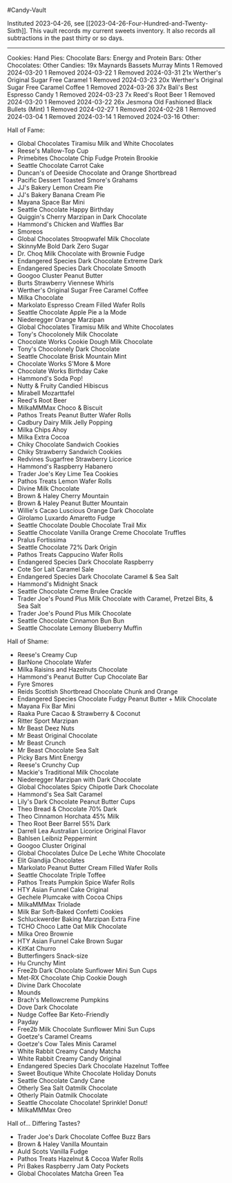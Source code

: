 #Candy-Vault

Instituted 2023-04-26, see [[2023-04-26-Four-Hundred-and-Twenty-Sixth]].  This vault records my current sweets inventory.  It also records all subtractions in the past thirty or so days.

---
Cookies:
Hand Pies:
Chocolate Bars:
Energy and Protein Bars:
Other Chocolates:
Other Candies:
	19x Maynards Bassets Murray Mints
		1 Removed 2024-03-20
		1 Removed 2024-03-22
		1 Removed 2024-03-31
	21x Werther's Original Sugar Free Caramel
		1 Removed 2024-03-23
	20x Werther's Original Sugar Free Caramel Coffee
		1 Removed 2024-03-26
	37x Bali's Best Espresso Candy
		1 Removed 2024-03-23
	7x Reed's Root Beer
		1 Removed 2024-03-20
		1 Removed 2024-03-22
	26x Jesmona Old Fashioned Black Bullets (Mint)
		1 Removed 2024-02-27
		1 Removed 2024-02-28
		1 Removed 2024-03-04
		1 Removed 2024-03-14
		1 Removed 2024-03-16
Other:

Hall of Fame:
 * Global Chocolates Tiramisu Milk and White Chocolates
 * Reese's Mallow-Top Cup
 * Primebites Chocolate Chip Fudge Protein Brookie
 * Seattle Chocolate Carrot Cake
 * Duncan's of Deeside Chocolate and Orange Shortbread
 * Pacific Dessert Toasted Smore's Grahams
 * JJ's Bakery Lemon Cream Pie
 * JJ's Bakery Banana Cream Pie
 * Mayana Space Bar Mini
 * Seattle Chocolate Happy Birthday
 * Quiggin's Cherry Marzipan in Dark Chocolate
 * Hammond's Chicken and Waffles Bar
 * Smoreos
 * Global Chocolates Stroopwafel Milk Chocolate
 * SkinnyMe Bold Dark Zero Sugar
 * Dr. Choq Milk Chocolate with Brownie Fudge
 * Endangered Species Dark Chocolate Extreme Dark
 * Endangered Species Dark Chocolate Smooth
 * Googoo Cluster Peanut Butter
 * Burts Strawberry Viennese Whirls
 * Werther's Original Sugar Free Caramel Coffee
 * Milka Chocolate
 * Markolato Espresso Cream Filled Wafer Rolls
 * Seattle Chocolate Apple Pie a la Mode
 * Niederegger Orange Marzipan
 * Global Chocolates Tiramisu Milk and White Chocolates
 * Tony's Chocolonely Milk Chocolate
 * Chocolate Works Cookie Dough Milk Chocolate
 * Tony's Chocolonely Dark Chocolate
 * Seattle Chocolate Brisk Mountain Mint
 * Chocolate Works S'More & More
 * Chocolate Works Birthday Cake
 * Hammond's Soda Pop!
 * Nutty & Fruity Candied Hibiscus
 * Mirabell Mozarttafel
 * Reed's Root Beer
 * MilkaMMMax Choco & Biscuit
 * Pathos Treats Peanut Butter Wafer Rolls
 * Cadbury Dairy Milk Jelly Popping
 * Milka Chips Ahoy
 * Milka Extra Cocoa
 * Chiky Chocolate Sandwich Cookies
 * Chiky Strawberry Sandwich Cookies
 * Redvines Sugarfree Strawberry Licorice
 * Hammond's Raspberry Habanero
 * Trader Joe's Key Lime Tea Cookies
 * Pathos Treats Lemon Wafer Rolls
 * Divine Milk Chocolate
 * Brown & Haley Cherry Mountain
 * Brown & Haley Peanut Butter Mountain
 * Willie's Cacao Luscious Orange Dark Chocolate
 * Girolamo Luxardo Amaretto Fudge
 * Seattle Chocolate Double Chocolate Trail Mix
 * Seattle Chocolate Vanilla Orange Creme Chocolate Truffles
 * Pralus Fortissima
 * Seattle Chocolate 72% Dark Origin
 * Pathos Treats Cappucino Wafer Rolls
 * Endangered Species Dark Chocolate Raspberry
 * Cote Sor Lait Caramel Sale
 *  Endangered Species Dark Chocolate Caramel & Sea Salt
 * Hammond's Midnight Snack
 * Seattle Chocolate Creme Brulee Crackle
 * Trader Joe's Pound Plus Milk Chocolate with Caramel, Pretzel Bits, & Sea Salt
 * Trader Joe's Pound Plus Milk Chocolate
 * Seattle Chocolate Cinnamon Bun Bun
 * Seattle Chocolate Lemony Blueberry Muffin

Hall of Shame:
 * Reese's Creamy Cup
 * BarNone Chocolate Wafer
 * Milka Raisins and Hazelnuts Chocolate
 * Hammond's Peanut Butter Cup Chocolate Bar
 * Fyre Smores
 * Reids Scottish Shortbread Chocolate Chunk and Orange
 * Endangered Species Chocolate Fudgy Peanut Butter + Milk Chocolate
 * Mayana Fix Bar Mini
 * Raaka Pure Cacao & Strawberry & Coconut
 * Ritter Sport Marzipan
 * Mr Beast Deez Nuts
 * Mr Beast Original Chocolate
 * Mr Beast Crunch
 * Mr Beast Chocolate Sea Salt
 * Picky Bars Mint Energy
 * Reese's Crunchy Cup
 * Mackie's Traditional Milk Chocolate
 * Niederegger Marzipan with Dark Chocolate
 * Global Chocolates Spicy Chipotle Dark Chocolate
 * Hammond's Sea Salt Caramel
 * Lily's Dark Chocolate Peanut Butter Cups
 * Theo Bread & Chocolate 70% Dark
 * Theo Cinnamon Horchata 45% Milk
 * Theo Root Beer Barrel 55% Dark
 * Darrell Lea Australian Licorice Original Flavor
 * Bahlsen Leibniz Peppermint
 * Googoo Cluster Original
 * Global Chocolates Dulce De Leche White Chocolate
 * Elit Giandija Chocolates
 * Markolato Peanut Butter Cream Filled Wafer Rolls
 * Seattle Chocolate Triple Toffee
 * Pathos Treats Pumpkin Spice Wafer Rolls
 * HTY Asian Funnel Cake Original
 * Gechele Plumcake with Cocoa Chips
 * MilkaMMMax Triolade
 * Milk Bar Soft-Baked Confetti Cookies
 * Schluckwerder Baking Marzipan Extra Fine
 * TCHO Choco Latte Oat Milk Chocolate
 * Milka Oreo Brownie
 * HTY Asian Funnel Cake Brown Sugar
 * KitKat Churro
 * Butterfingers Snack-size
 *  Hu Crunchy Mint
 * Free2b Dark Chocolate Sunflower Mini Sun Cups
 * Met-RX Chocolate Chip Cookie Dough
 * Divine Dark Chocolate
 * Mounds
 * Brach's Mellowcreme Pumpkins
 * Dove Dark Chocolate
 * Nudge Coffee Bar Keto-Friendly
 * Payday
 * Free2b Milk Chocolate Sunflower Mini Sun Cups
 * Goetze's Caramel Creams
 * Goetze's Cow Tales Minis Caramel
 * White Rabbit Creamy Candy Matcha
 * White Rabbit Creamy Candy Original
 * Endangered Species Dark Chocolate Hazelnut Toffee
 * Sweet Boutique White Chocolate Holiday Donuts
 * Seattle Chocolate Candy Cane
 * Otherly Sea Salt Oatmilk Chocolate
 * Otherly Plain Oatmilk Chocolate
 * Seattle Chocolate Chocolate! Sprinkle! Donut!
 * MilkaMMMax Oreo

Hall of...  Differing Tastes?
 * Trader Joe's Dark Chocolate Coffee Buzz Bars
 * Brown & Haley Vanilla Mountain
 * Auld Scots Vanilla Fudge
 * Pathos Treats Hazelnut & Cocoa Wafer Rolls
 * Pri Bakes Raspberry Jam Oaty Pockets
 * Global Chocolates Matcha Green Tea